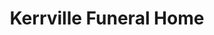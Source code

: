 ---
title: "Kerrville Funeral Home"
url: /kerrville/kerrville-funeral-home/
shop: funeral directors
---